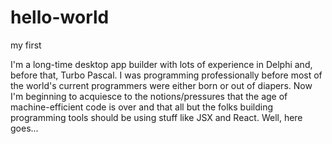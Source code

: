 # hello-world
my first

I'm a long-time desktop app builder with lots of experience in Delphi and, before that, Turbo Pascal.  I was programming professionally before most of the world's current programmers were either born or out of diapers.  Now I'm beginning to acquiesce to the notions/pressures that the age of machine-efficient code is over and that all but the folks building programming tools should be using stuff like JSX and React.  Well, here goes...
